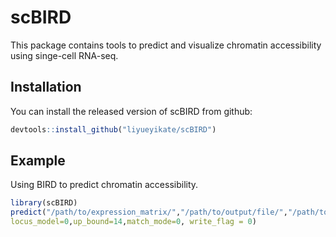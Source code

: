 
# scBIRD

<!-- badges: start -->
<!-- badges: end -->

This package contains tools to predict and visualize chromatin accessibility using singe-cell RNA-seq.

## Installation

You can install the released version of scBIRD from github:

``` r
devtools::install_github("liyueyikate/scBIRD")
```

## Example

Using BIRD to predict chromatin accessibility.

``` r
library(scBIRD)
predict("/path/to/expression_matrix/","/path/to/output/file/","/path/to/model/","/path/to/expression_matrix_match/",
locus_model=0,up_bound=14,match_mode=0, write_flag = 0)
```

